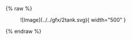 {% raw %}

<figure markdown="span">
  ![Image](../../gfx/2tank.svg){ width="500" }
</figure>

{% endraw %}